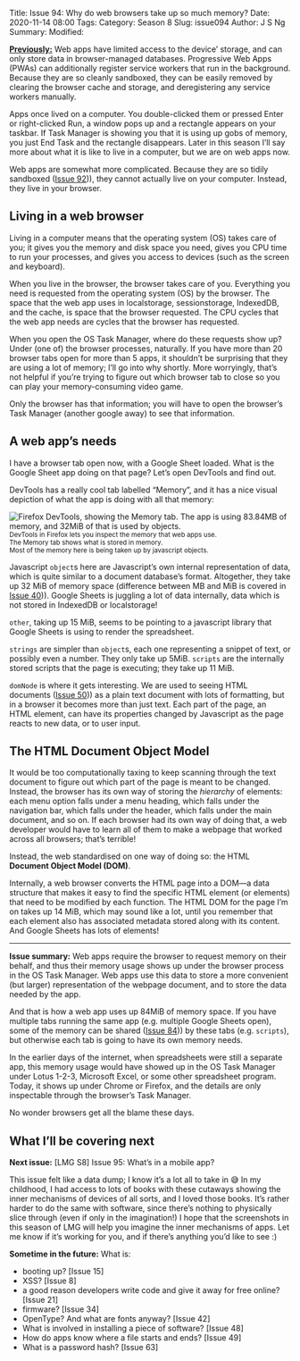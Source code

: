 Title: Issue 94: Why do web browsers take up so much memory?
Date: 2020-11-14 08:00
Tags: 
Category: Season 8
Slug: issue094
Author: J S Ng
Summary: 
Modified: 

[**Previously:**](https://buttondown.email/laymansguide/archive/) Web apps have limited access to the device’ storage, and can only store data in browser-managed databases. Progressive Web Apps (PWAs) can additionally register service workers that run in the background. Because they are so cleanly sandboxed, they can be easily removed by clearing the browser cache and storage, and deregistering any service workers manually.

Apps once lived on a computer. You double-clicked them or pressed Enter or right-clicked Run, a window pops up and a rectangle appears on your taskbar. If Task Manager is showing you that it is using up gobs of memory, you just End Task and the rectangle disappears. Later in this season I’ll say more about what it is like to live in a computer, but we are on web apps now.

Web apps are somewhat more complicated. Because they are so tidily sandboxed ([Issue 92]({filename}/season8/issue092/issue092.md))), they cannot actually live on your computer. Instead, they live in your browser.

## Living in a web browser

Living in a computer means that the operating system (OS) takes care of you; it gives you the memory and disk space you need, gives you CPU time to run your processes, and gives you access to devices (such as the screen and keyboard).

When you live in the browser, the browser takes care of you. Everything you need is requested from the operating system (OS) by the browser. The space that the web app uses in localstorage, sessionstorage, IndexedDB, and the cache, is space that the browser requested. The CPU cycles that the web app needs are cycles that the browser has requested.

When you open the OS Task Manager, where do these requests show up? Under (one of) the browser processes, naturally. If you have more than 20 browser tabs open for more than 5 apps, it shouldn’t be surprising that they are using a lot of memory; I’ll go into why shortly. More worryingly, that’s not helpful if you’re trying to figure out which browser tab to close so you can play your memory-consuming video game.

Only the browser has that information; you will have to open the browser’s Task Manager (another google away) to see that information.

## A web app’s needs

I have a browser tab open now, with a Google Sheet loaded. What is the Google Sheet app doing on that page? Let’s open DevTools and find out.

DevTools has a really cool tab labelled “Memory”, and it has a nice visual depiction of what the app is doing with all that memory:

![Firefox DevTools, showing the Memory tab. The app is using 83.84MB of memory, and 32MiB of that is used by objects.]({attach}/season8/issue094/issue094_01.png)<br />
<small>DevTools in Firefox lets you inspect the memory that web apps use.<br />The Memory tab shows what is stored in memory.<br />Most of the memory here is being taken up by javascript objects.</small>

Javascript `object`s here are Javascript’s own internal representation of data, which is quite similar to a document database’s format. Altogether, they take up 32 MiB of memory space (difference between MB and MiB is covered in [Issue 40]({filename}/season4/issue040/issue040.md))). Google Sheets is juggling a lot of data internally, data which is not stored in IndexedDB or localstorage!

`other`, taking up 15 MiB, seems to be pointing to a javascript library that Google Sheets is using to render the spreadsheet.

`strings` are simpler than `object`s, each one representing a snippet of text, or possibly even a number. They only take up 5MiB. `scripts` are the internally stored scripts that the page is executing; they take up 11 MiB.

`domNode` is where it gets interesting. We are used to seeing HTML documents ([Issue 50]({filename}/season4/issue050/issue050.md))) as a plain text document with lots of formatting, but in a browser it becomes more than just text. Each part of the page, an HTML element, can have its properties changed by Javascript as the page reacts to new data, or to user input.

## The HTML Document Object Model

It would be too computationally taxing to keep scanning through the text document to figure out which part of the page is meant to be changed. Instead, the browser has its own way of storing the *hierarchy* of elements: each menu option falls under a menu heading, which falls under the navigation bar, which falls under the header, which falls under the main document, and so on. If each browser had its own way of doing that, a web developer would have to learn all of them to make a webpage that worked across all browsers; that’s terrible!

Instead, the web standardised on one way of doing so: the HTML **Document Object Model (DOM)**.

Internally, a web browser converts the HTML page into a DOM—a data structure that makes it easy to find the specific HTML element (or elements) that need to be modified by each function. The HTML DOM for the page I’m on takes up 14 MiB, which may sound like a lot, until you remember that each element also has associated metadata stored along with its content. And Google Sheets has lots of elements!

----------

**Issue summary:** Web apps require the browser to request memory on their behalf, and thus their memory usage shows up under the browser process in the OS Task Manager. Web apps use this data to store a more convenient (but larger) representation of the webpage document, and to store the data needed by the app.

And that is how a web app uses up 84MiB of memory space. If you have multiple tabs running the same app (e.g. multiple Google Sheets open), some of the memory can be shared ([Issue 84]({filename}/season5/issue065/issue065.md))) by these tabs (e.g. `scripts`), but otherwise each tab is going to have its own memory needs.

In the earlier days of the internet, when spreadsheets were still a separate app, this memory usage would have showed up in the OS Task Manager under Lotus 1-2-3, Microsoft Excel, or some other spreadsheet program. Today, it shows up under Chrome or Firefox, and the details are only inspectable through the browser’s Task Manager.

No wonder browsers get all the blame these days.

## What I’ll be covering next

**Next issue:** [LMG S8] Issue 95: What’s in a mobile app?

This issue felt like a data dump; I know it’s a lot all to take in 😅 In my childhood, I had access to lots of books with these cutaways showing the inner mechanisms of devices of all sorts, and I loved those books. It’s rather harder to do the same with software, since there’s nothing to physically slice through (even if only in the imagination!) I hope that the screenshots in this season of LMG will help you imagine the inner mechanisms of apps. Let me know if it’s working for you, and if there’s anything you’d like to see :)

**Sometime in the future:** What is:

- booting up? [Issue 15]
- XSS? [Issue 8]
- a good reason developers write code and give it away for free online? [Issue 21]
- firmware? [Issue 34]
- OpenType? And what are fonts anyway? [Issue 42]
- What is involved in installing a piece of software? [Issue 48]
- How do apps know where a file starts and ends? [Issue 49]
- What is a password hash? [Issue 63]
